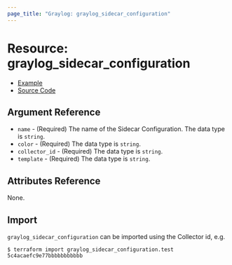 ```yaml
---
page_title: "Graylog: graylog_sidecar_configuration"
---
```


# Resource: graylog_sidecar_configuration

* [Example](https://github.com/terraform-provider-graylog/terraform-provider-graylog/blob/master/examples/v0.12/sidecar_configuration.tf)
* [Source Code](https://github.com/terraform-provider-graylog/terraform-provider-graylog/blob/master/graylog/resource/sidecar/configuration/resource.go)

## Argument Reference

* `name` - (Required) The name of the Sidecar Configuration. The data type is `string`.
* `color` - (Required) The data type is `string`.
* `collector_id` - (Required) The data type is `string`.
* `template` - (Required) The data type is `string`.

## Attributes Reference

None.

## Import

`graylog_sidecar_configuration` can be imported using the Collector id, e.g.

```console
$ terraform import graylog_sidecar_configuration.test 5c4acaefc9e77bbbbbbbbbbb
```
